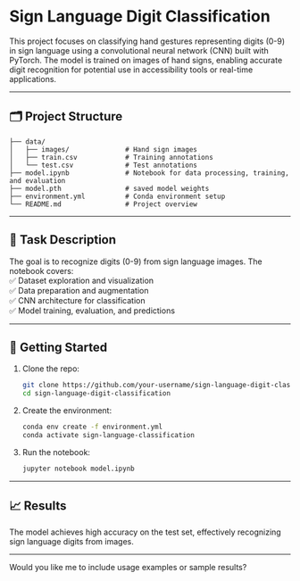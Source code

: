 # **Sign Language Digit Classification**

This project focuses on classifying hand gestures representing digits (0-9) in sign language using a convolutional neural network (CNN) built with PyTorch. The model is trained on images of hand signs, enabling accurate digit recognition for potential use in accessibility tools or real-time applications.

---

## 🗂️ **Project Structure**

```
├── data/
│   ├── images/              # Hand sign images
│   ├── train.csv            # Training annotations
│   └── test.csv             # Test annotations
├── model.ipynb              # Notebook for data processing, training, and evaluation
├── model.pth                # saved model weights
├── environment.yml          # Conda environment setup
└── README.md                # Project overview
```

---

## 📝 **Task Description**

The goal is to recognize digits (0-9) from sign language images. The notebook covers:  
✅ Dataset exploration and visualization  
✅ Data preparation and augmentation  
✅ CNN architecture for classification  
✅ Model training, evaluation, and predictions  

---

## 🚀 **Getting Started**

1. Clone the repo:

   ```bash
   git clone https://github.com/your-username/sign-language-digit-classification.git
   cd sign-language-digit-classification
   ```

2. Create the environment:

   ```bash
   conda env create -f environment.yml
   conda activate sign-language-classification
   ```

3. Run the notebook:

   ```bash
   jupyter notebook model.ipynb
   ```

---

## 📈 **Results**

The model achieves high accuracy on the test set, effectively recognizing sign language digits from images.

---

Would you like me to include usage examples or sample results?
